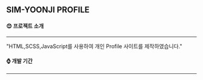 ## SIM-YOONJI PROFILE
#### 😊 프로젝트 소개
___
"HTML,SCSS,JavaScript를 사용하여 개인 Profile 사이트를 제작하였습니다."
#### ⌚ 개발 기간
--- 
